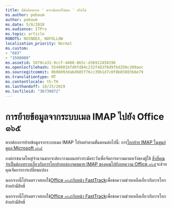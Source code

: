 ```yaml
---
title: มีข้อผิดพลาด ' พารามิเตอร์ไม่พบ ' หรือไม่
ms.author: pebaum
author: pebaum
ms.date: 5/8/2018
ms.audience: ITPro
ms.topic: article
ROBOTS: NOINDEX, NOFOLLOW
localization_priority: Normal
ms.custom:
- "683"
- "3500008"
ms.assetid: 5070ca31-9ccf-4408-865c-d36912450196
ms.openlocfilehash: 5549801bfd0fd84c232f483f8d9fbd250c389aec
ms.sourcegitcommit: 0b06093dabd685f76cc39b1d7c0f8b03883b6e79
ms.translationtype: MT
ms.contentlocale: th-TH
ms.lasthandoff: 10/25/2019
ms.locfileid: "36739872"
---
```

# <a name="migrating-email-from-imap-email-system-to-office-365"></a>การย้ายข้อมูลจากระบบเมล IMAP ไปยัง Office ๓๖๕

หากต้องการย้ายข้อมูลจากระบบเมล IMAP โปรดทำตามขั้นตอนต่อไปนี้: การ[โยกย้าย IMAP ในศูนย์ดูแล Microsoft ๓๖๕](https://docs.microsoft.com/Exchange/mailbox-migration/migrating-imap-mailboxes/imap-migration-in-the-admin-center)
  
องค์กรขนาดใหญ่จำนวนมากจะต้องวางแผนอย่างระมัดระวังเพื่อจัดการความคาดหวังของผู้ใช้ [สิ่งที่คุณจำเป็นต้องทราบเกี่ยวกับการโยกย้ายกล่องจดหมาย IMAP ของคุณไปยังบทความ Office ๓๖๕](https://docs.microsoft.com/Exchange/mailbox-migration/migrating-imap-mailboxes/migrating-imap-mailboxes)จะช่วยคุณจัดการการเปลี่ยนแปลง

นอกจากนี้โปรดตรวจสอบใช้[Office ๓๖๕กับหน้า FastTrack](https://www.microsoft.com/fasttrack/microsoft-365/office-365)เพื่อขอความช่วยเหลือเกี่ยวกับการโยกย้ายถ้ามีสิทธิ์
  

นอกจากนี้โปรดตรวจสอบใช้[Office ๓๖๕กับหน้า FastTrack](https://www.microsoft.com/fasttrack/microsoft-365/office-365)เพื่อขอความช่วยเหลือเกี่ยวกับการโยกย้ายถ้ามีสิทธิ์
  